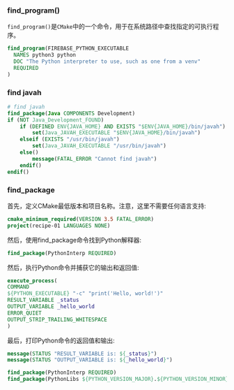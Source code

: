 ### find_program()
`find_program()`是`CMake`中的一个命令，用于在系统路径中查找指定的可执行程序。
```cmake
find_program(FIREBASE_PYTHON_EXECUTABLE
  NAMES python3 python
  DOC "The Python interpreter to use, such as one from a venv"
  REQUIRED
)
```

### find javah
```cmake
# find javah
find_package(Java COMPONENTS Development)
if (NOT Java_Development_FOUND)
    if (DEFINED ENV{JAVA_HOME} AND EXISTS "$ENV{JAVA_HOME}/bin/javah")
        set(Java_JAVAH_EXECUTABLE "$ENV{JAVA_HOME}/bin/javah")
    elseif (EXISTS "/usr/bin/javah")
        set(Java_JAVAH_EXECUTABLE "/usr/bin/javah")
    else()
        message(FATAL_ERROR "Cannot find javah")
    endif()
endif()
```
### find_package

首先，定义CMake最低版本和项目名称。注意，这里不需要任何语言支持:
```cmake
cmake_minimum_required(VERSION 3.5 FATAL_ERROR)
project(recipe-01 LANGUAGES NONE)
```
然后，使用find_package命令找到Python解释器:
```cmake
find_package(PythonInterp REQUIRED)
```
然后，执行Python命令并捕获它的输出和返回值:
```cmake
execute_process(
COMMAND
${PYTHON_EXECUTABLE} "-c" "print('Hello, world!')"
RESULT_VARIABLE _status
OUTPUT_VARIABLE _hello_world
ERROR_QUIET
OUTPUT_STRIP_TRAILING_WHITESPACE
)
```
最后，打印Python命令的返回值和输出:
```cmake
message(STATUS "RESULT_VARIABLE is: ${_status}")
message(STATUS "OUTPUT_VARIABLE is: ${_hello_world}")
```

```cmake
find_package(PythonInterp REQUIRED)
find_package(PythonLibs ${PYTHON_VERSION_MAJOR}.${PYTHON_VERSION_MINOR} EXACT REQUIRED)
```